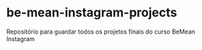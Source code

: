 # be-mean-instagram-projects
Repositório para guardar todos os projetos finais do curso BeMean Instagram
